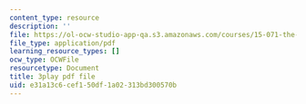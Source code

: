```yaml
---
content_type: resource
description: ''
file: https://ol-ocw-studio-app-qa.s3.amazonaws.com/courses/15-071-the-analytics-edge-spring-2017/e31a13c6cef150df1a02313bd300570b_UQHz2U1ik9c.pdf
file_type: application/pdf
learning_resource_types: []
ocw_type: OCWFile
resourcetype: Document
title: 3play pdf file
uid: e31a13c6-cef1-50df-1a02-313bd300570b
---
```

